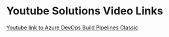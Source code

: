 # Youtube Solutions Video Links


  <a href= "https://youtu.be/0d6acAH5InE" />Youtube link to Azure DevOps Build Pipelines Classic


